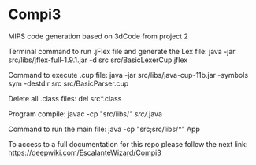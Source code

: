 # Compi3
MIPS code generation based on 3dCode from project 2

Terminal command to run .jFlex file and generate the Lex file:
java -jar src/libs/jflex-full-1.9.1.jar -d src src/BasicLexerCup.jflex

Command to execute .cup file:
java -jar src/libs/java-cup-11b.jar -symbols sym -destdir src src/BasicParser.cup

Delete all .class files:
del src\*.class

Program compile:
javac -cp "src/libs/*" src/*.java

Command to run the main file:
java -cp "src;src/libs/*" App

To access to a full documentation for this repo please follow the next link:
https://deepwiki.com/EscalanteWizard/Compi3